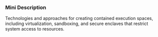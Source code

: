 ### Mini Description

Technologies and approaches for creating contained execution spaces, including virtualization, sandboxing, and secure enclaves that restrict system access to resources.
